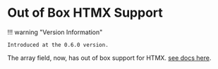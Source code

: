# Out of Box HTMX Support

!!! warning "Version Information"

    Introduced at the 0.6.0 version.

The array field, now, has out of box support for HTMX. [see docs here](../htmx/02-array_field.md).
